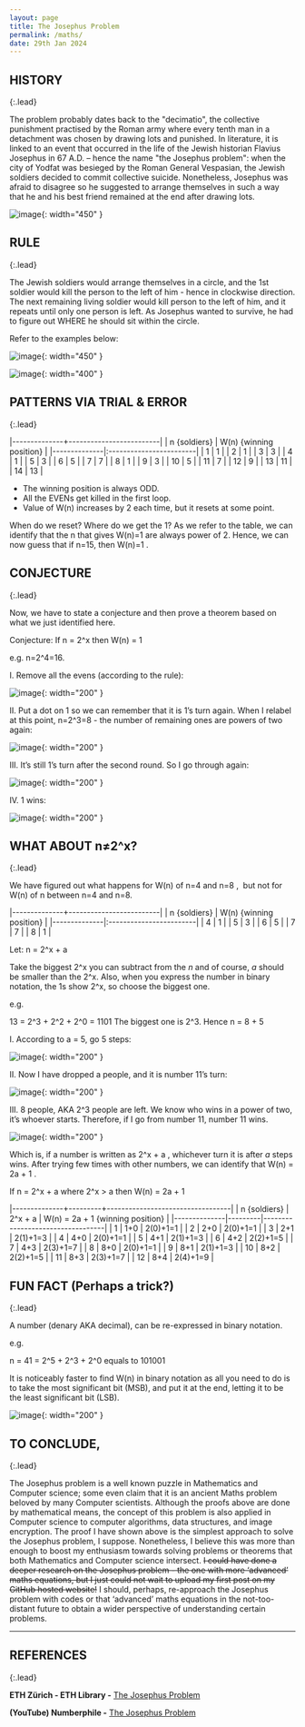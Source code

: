 ```yaml
---
layout: page
title: The Josephus Problem
permalink: /maths/
date: 29th Jan 2024
---
```


## HISTORY
{:.lead}

The problem probably dates back to the "decimatio", the collective punishment practised by the Roman army where every tenth man in a detachment was chosen by drawing lots and punished. In literature, it is linked to an event that occurred in the life of the Jewish historian Flavius Josephus in 67 A.D. – hence the name "the Josephus problem": when the city of Yodfat was besieged by the Roman General Vespasian, the Jewish soldiers decided to commit collective suicide. Nonetheless, Josephus was afraid to disagree so he suggested to arrange themselves in such a way that he and his best friend remained at the end after drawing lots.

![image](/assets/img/TheJosephusProblem/tjp1.jpg){: width="450" }

## RULE
{:.lead}

The Jewish soldiers would arrange themselves in a circle, and the 1st soldier would kill the person to the left of him - hence in clockwise direction. The next remaining living soldier would kill person to the left of him, and it repeats until only one person is left. As Josephus wanted to survive, he had to figure out WHERE  he should sit within the circle.

Refer to the examples below:

![image](/assets/img/TheJosephusProblem/tjp2.jpg){: width="450" }


![image](/assets/img/TheJosephusProblem/tjp3.jpg){: width="400" }

## PATTERNS VIA TRIAL & ERROR
{:.lead}

|--------------+-------------------------|
| n {soldiers} | W(n) {winning position} |
|--------------|:------------------------|
|       1      |            1            |
|       2      |            1            |
|       3      |            3            |
|       4      |            1            |
|       5      |            3            |
|       6      |            5            |
|       7      |            7            |
|       8      |            1            |
|       9      |            3            |
|      10      |            5            |
|      11      |            7            |
|      12      |            9            |
|      13      |           11            |
|      14      |           13            |

*  The winning position is always ODD.
*  All the EVENs get killed in the first loop.
*  Value of W(n) increases by 2 each time, but it resets at some point.

When do we reset? Where do we get the 1?
As we refer to the table, we can identify that the n that gives W(n)=1 are always power of 2. Hence, we can now guess that if n=15, then W(n)=1 .

## CONJECTURE
{:.lead}

Now, we have to state a conjecture and then prove a theorem based on what we just identified here.

Conjecture: If n = 2^x then W(n) = 1

e.g. n=2^4=16.

I. Remove all the evens (according to the rule):

![image](/assets/img/TheJosephusProblem/tjp4.jpg){: width="200" }

II. Put a dot on 1 so we can remember that it is 1’s turn again. When I relabel at this point, n=2^3=8 - the number of remaining ones are powers of two again:

![image](/assets/img/TheJosephusProblem/tjp5.jpg){: width="200" }

III. It’s still 1’s turn after the second round. So I go through again:

![image](/assets/img/TheJosephusProblem/tjp6.jpg){: width="200" }

IV. 1 wins: 

![image](/assets/img/TheJosephusProblem/tjp7.jpg){: width="200" }

## WHAT ABOUT n≠2^x?
{:.lead}

We have figured out what happens for W(n) of n=4 and n=8 ,  but not for W(n) of n between n=4 and n=8.

|--------------+-------------------------|
| n {soldiers} | W(n) {winning position} |
|--------------|:------------------------|
|       4      |            1            |
|       5      |            3            |
|       6      |            5            |
|       7      |            7            |
|       8      |            1            |

Let: n = 2^x + a

Take the biggest 2^x you can subtract from the *n* and of course, *a* should be smaller than the 2^x.
Also, when you express the number in binary notation, the 1s show 2^x, so choose the biggest one.

e.g.

13 = 2^3 + 2^2 + 2^0 = 1101
The biggest one is 2^3. 
Hence n = 8 + 5

I. According to a = 5, go 5 steps:

![image](/assets/img/TheJosephusProblem/tjp8.jpg){: width="200" }

II. Now I have dropped a people, and it is number 11’s turn:

![image](/assets/img/TheJosephusProblem/tjp9.jpg){: width="200" }

III. 8 people, AKA 2^3 people are left. We know who wins in a power of two, it’s whoever starts. Therefore, if I go from number 11, number 11 wins. 

![image](/assets/img/TheJosephusProblem/tjp10.jpg){: width="200" }

Which is, if a number is written as 2^x + a , whichever turn it is after *a* steps wins. 
After trying few times with other numbers, we can identify that W(n) = 2a + 1 .

If n = 2^x + a where 2^x > a
then W(n) = 2a + 1

|--------------+---------+----------------------------------|
| n {soldiers} | 2^x + a | W(n) = 2a + 1 {winning position} |
|--------------|---------|----------------------------------|
|       1      |   1+0   |            2(0)+1=1              |
|       2      |   2+0   |            2(0)+1=1              |
|       3      |   2+1   |            2(1)+1=3              |
|       4      |   4+0   |            2(0)+1=1              |
|       5      |   4+1   |            2(1)+1=3              |
|       6      |   4+2   |            2(2)+1=5              |
|       7      |   4+3   |            2(3)+1=7              |
|       8      |   8+0   |            2(0)+1=1              |
|       9      |   8+1   |            2(1)+1=3              |
|      10      |   8+2   |            2(2)+1=5              |
|      11      |   8+3   |            2(3)+1=7              |
|      12      |   8+4   |            2(4)+1=9              |

## FUN FACT (Perhaps a trick?)
{:.lead}

A number (denary AKA decimal), can be re-expressed in binary notation.

e.g.

n = 41 = 2^5 + 2^3 + 2^0 
equals to
101001

It is noticeably faster to find W(n) in binary notation as all you need to do is to take the most significant bit (MSB), and put it at the end, letting it to be the least significant bit (LSB).

![image](/assets/img/TheJosephusProblem/tjp11.jpg){: width="200" }

## TO CONCLUDE,
{:.lead}

The Josephus problem is a well known puzzle in Mathematics and Computer science; some even claim that it is an ancient Maths problem beloved by many Computer scientists. Although the proofs above are done by mathematical means, the concept of this problem is also applied in Computer science to computer algorithms, data structures, and image encryption. The proof I have shown above is the simplest approach to solve the Josephus problem, I suppose. Nonetheless, I believe this was more than enough to boost my enthusiasm towards solving problems or theorems that both Mathematics and Computer science intersect. ~~I could have done a deeper research on the Josephus problem - the one with more ‘advanced’ maths equations, but I just could not wait to upload my first post on my GitHub hosted website!~~ I should, perhaps, re-approach the Josephus problem with codes or that ‘advanced’ maths equations in the not-too-distant future to obtain a wider perspective of understanding certain problems.

---

## REFERENCES
{:.lead}

**ETH Zürich - ETH Library -** [The Josephus Problem](https://library.ethz.ch/en/locations-and-media/platforms/virtual-exhibitions/Its-all-math-and-games/the-josephus-problem.html)

**(YouTube) Numberphile -** [The Josephus Problem](https://youtu.be/uCsD3ZGzMgE?si=0loMzhJdAZgvHRdZ)